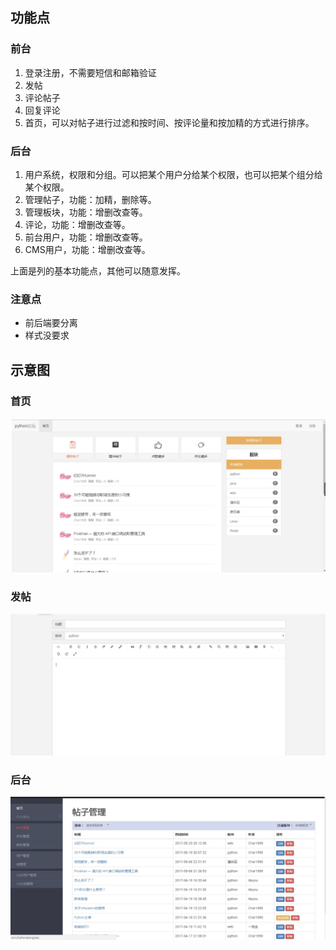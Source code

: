## 功能点

### 前台
1. 登录注册，不需要短信和邮箱验证
2. 发帖
3. 评论帖子
4. 回复评论
5. 首页，可以对帖子进行过滤和按时间、按评论量和按加精的方式进行排序。

### 后台
1. 用户系统，权限和分组。可以把某个用户分给某个权限，也可以把某个组分给某个权限。
2. 管理帖子，功能：加精，删除等。
3. 管理板块，功能：增删改查等。
4. 评论，功能：增删改查等。
5. 前台用户，功能：增删改查等。
6. CMS用户，功能：增删改查等。

上面是列的基本功能点，其他可以随意发挥。

### 注意点
* 前后端要分离
* 样式没要求


## 示意图
### 首页
<img src="./flask_training/images/首页.jpg" />

### 发帖
<img src="./flask_training/images/发帖.jpg" />

### 后台
<img src="./flask_training/images/后台.jpg" />